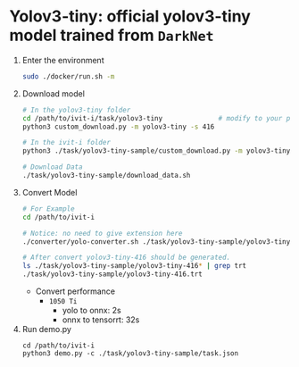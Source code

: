 # Yolov3-tiny: official yolov3-tiny model trained from `DarkNet`

1. Enter the environment
    ```bash
    sudo ./docker/run.sh -m
    ```
2. Download model
    ```bash
    # In the yolov3-tiny folder
    cd /path/to/ivit-i/task/yolov3-tiny              # modify to your path
    python3 custom_download.py -m yolov3-tiny -s 416 

    # In the ivit-i folder
    python3 ./task/yolov3-tiny-sample/custom_download.py -m yolov3-tiny -s 416 -f ./task/yolov3-tiny-sample

    # Download Data
    ./task/yolov3-tiny-sample/download_data.sh
    ```
3. Convert Model
    ```bash
    # For Example
    cd /path/to/ivit-i

    # Notice: no need to give extension here
    ./converter/yolo-converter.sh ./task/yolov3-tiny-sample/yolov3-tiny-416

    # After convert yolov3-tiny-416 should be generated.
    ls ./task/yolov3-tiny-sample/yolov3-tiny-416* | grep trt
    ./task/yolov3-tiny-sample/yolov3-tiny-416.trt
    ```
    * Convert performance
      * `1050 Ti`
        * yolo to onnx: 2s
        * onnx to tensorrt: 32s
4. Run demo.py
    ```
    cd /path/to/ivit-i
    python3 demo.py -c ./task/yolov3-tiny-sample/task.json
    ```